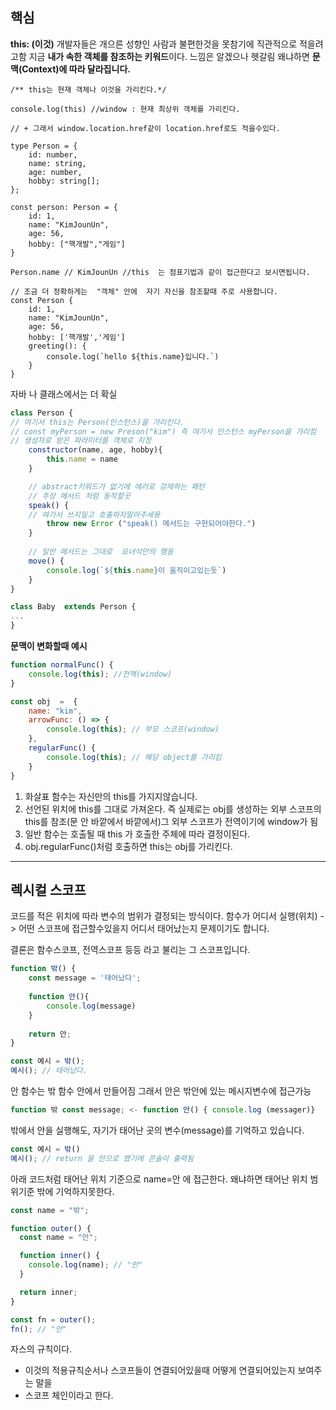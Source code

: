 ## 핵심
**this: (이것)** 개발자들은 개으른 성향인 사람과 불편한것을 못참기에 직관적으로 적을려고함
지금 **내가 속한 객체를 참조하는 키워드**이다. 
느낌은 알겠으나 헷갈림  왜냐하면  **문맥(Context)에 따라 달라집니다.**
```tsx
/** this는 현재 객체나 이것을 가리킨다.*/

console.log(this) //window : 현재 최상위 객체를 가리킨다.

// + 그래서 window.location.href같이 location.href로도 적을수있다.

```

```tsx
type Person = {
	id: number,
	name: string,
	age: number,
	hobby: string[];
};

const person: Person = {
	id: 1,
	name: "KimJounUn",
	age: 56,
	hobby: ["핵개발","게임"]
}

Person.name // KimJounUn //this  는 점표기법과 같이 접근한다고 보시면됩니다.

// 조금 더 정확하게는  "객체" 안에  자기 자신을 참조할때 주로 사용합니다.
const Person {
	id: 1,
	name: "KimJounUn",
	age: 56,
	hobby: ['핵개발','게임']
	greeting(): {
		console.log(`hello ${this.name}입니다.`)	
	}
}
```
자바 나 클래스에서는 더 확실
```js
class Person {
// 여기서 this는 Person(인스턴스)을 가리킨다.
// const myPerson = new Preson("kim") 즉 여기서 인스턴스 myPerson을 가리킴 
// 생성자로 받은 파라미터를 객체로 지정
	constructor(name, age, hobby){
		this.name = name
	}

	// abstract키워드가 없기에 에러로 강제하는 패턴
	// 추상 메서드 처럼 동작할곳
	speak() {
	// 여기서 쓰지밀고 호출하지말아주세용
		throw new Error ("speak() 메서드는 구현되어야한다.")	
	}
	
	// 일반 메서드는 그대로  요녀석만의 행동	
	move() {
		console.log(`${this.name}이 움직이고있는듯`)	
	}
}

class Baby  extends Person {
...
}
```

**문맥이 변화할때 예시**
```js
function normalFunc() {
	console.log(this); //전역(window)
}

const obj  =  {
	name: "kim",
	arrowFunc: () => {
		console.log(this); // 부모 스코프(window)	
	},
	regularFunc() {
		console.log(this); // 해당 object를 가리킴	
	}
}
```
1. 화살표 함수는 자신만의 this를 가지지않습니다.
2. 선언된 위치에  this를 그대로 가져온다. 즉 실제로는 obj를 생성하는 외부 스코프의 this를 참조(문 안  바깥에서 바깥에서)그 외부 스코프가  전역이기에 window가 됨
3. 일반 함수는 호출될 때 this 가 호출한 주체에 따라 결정이된다.
4. obj.regularFunc()처럼 호출하면 this는 obj를 가리킨다.

---
## 렉시컬 스코프
코드를 적은 위치에 따라 변수의 범위가 결정되는 방식이다.
함수가 어디서 실행(위치) -> 어떤 스코프에 접근할수있을지
어디서 태어났는지 문제이기도 합니다.

결론은 함수스코프, 전역스코프 등등 라고 불리는 그 스코프입니다.
```js
function 밖() {
	const message = '태어났다';
	
	function 안(){
		console.log(message)	
	}
	
	return 안;
}

const 예시 = 밖();
예시(); // 태어났다.
```
 안 함수는 밖 함수 안에서 만들어짐
 그래서 안은 밖안에 있는 메시지변수에 접근가능
 ```js
function 밖 const message; <- function 안() { console.log (messager)}
 ```
 밖에서 안을 실행해도, 자기가 태어난 곳의 변수(message)를 기억하고 있습니다.
```js
const 예시 = 밖()
예시(); // return 을 안으로 했기에 콘솔이 출력됨
```

아래 코드처럼 태어난 위치 기준으로 name=안 에  접근한다.
왜냐하면 태어난 위치 범위기준 밖에 기억하지못한다.
```js
const name = "밖";

function outer() {
  const name = "안";

  function inner() {
    console.log(name); // "안"
  }

  return inner;
}

const fn = outer();
fn(); // "안"

```
자스의 규칙이다.

+ 이것의 적용규칙순서나 스코프들이 연결되어있을때 어떻게 연결되어있는지 보여주는 말을
+ 스코프 체인이라고 한다.